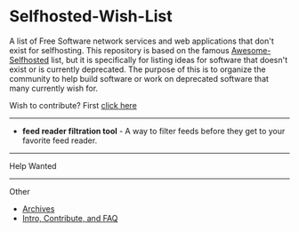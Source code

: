 # Selfhosted-Wish-List

A list of Free Software network services and web applications that don't exist for selfhosting. This repository is based on the famous [Awesome-Selfhosted](https://github.com/Kickball/awesome-selfhosted/blob/master/README.md) list, but it is specifically for listing ideas for software that doesn't exist or is currently deprecated. The purpose of this is to organize the community to help build software or work on deprecated software that many currently wish for.

Wish to contribute? First [click here](/Contribute.md)

--------------------
<!-- BEGIN SOFTWARE LIST -->

- **feed reader filtration tool** - A way to filter feeds before they get to your favorite feed reader.


--------------------
Help Wanted

--------------------
Other
- [Archives](/Archives.md)
- [Intro, Contribute, and FAQ](/Contribute.md)
